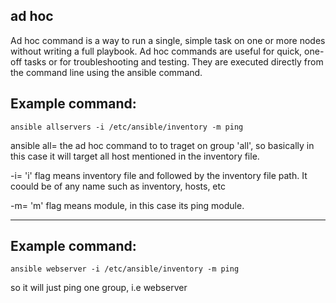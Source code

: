 ## ad hoc 

Ad hoc command is a way to run a single, simple task on one or more nodes without writing a full playbook. 
Ad hoc commands are useful for quick, one-off tasks or for troubleshooting and testing. 
They are executed directly from the command line using the ansible command.

## Example command:

```
ansible allservers -i /etc/ansible/inventory -m ping
```

ansible all= the ad hoc command to to traget on group 'all', so basically in this case it will target all host mentioned in the inventory file.

-i= 'i' flag means inventory file and followed by the inventory file path. It coould be of any name such as inventory, hosts, etc 

-m= 'm' flag means module, in this case its ping module.


-----------------------------------------------------------------------------
 ## Example command:

```
ansible webserver -i /etc/ansible/inventory -m ping
```

so it will just ping one group, i.e webserver


